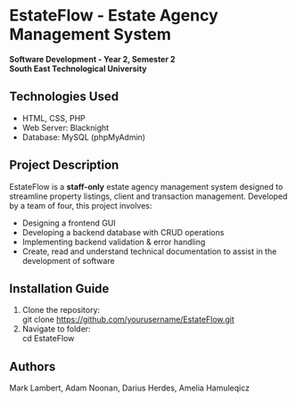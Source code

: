 # EstateFlow - Estate Agency Management System  
**Software Development - Year 2, Semester 2**  
**South East Technological University**

## Technologies Used
- HTML, CSS, PHP  
- Web Server: Blacknight  
- Database: MySQL (phpMyAdmin)  

## Project Description  
EstateFlow is a **staff-only** estate agency management system designed to streamline property listings, client and transaction management. Developed by a team of four, this project involves:  
* Designing a frontend GUI  
* Developing a backend database with CRUD operations  
* Implementing backend validation & error handling  
* Create, read and understand technical documentation to assist in the development of software

## Installation Guide
1. Clone the repository:  
   git clone https://github.com/yourusername/EstateFlow.git
2. Navigate to folder:   
   cd EstateFlow

## Authors

Mark Lambert,               Adam Noonan,            Darius Herdes,        Amelia Hamuleqicz
